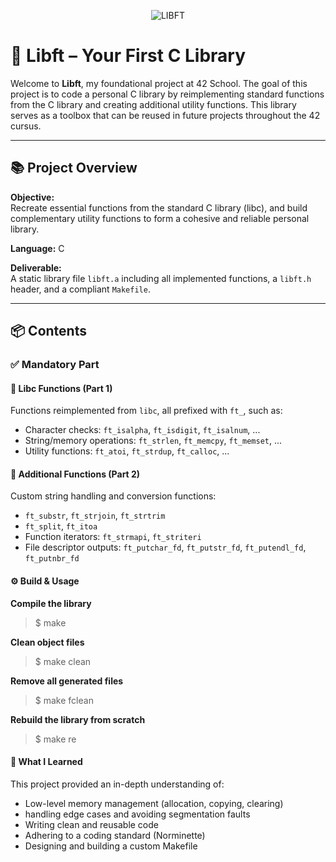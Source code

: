 <p align="center">
  <img src="https://raw.githubusercontent.com/xSilverWasHere/42-project-badges/refs/heads/main/covers/cover-libft.png" alt="LIBFT"/>
</p>

# 🧩 Libft – Your First C Library

Welcome to **Libft**, my foundational project at 42 School. The goal of this project is to code a personal C library by reimplementing standard functions from the C library and creating additional utility functions. This library serves as a toolbox that can be reused in future projects throughout the 42 cursus.

---

## 📚 Project Overview

**Objective:**  
Recreate essential functions from the standard C library (libc), and build complementary utility functions to form a cohesive and reliable personal library.

**Language:** C

**Deliverable:**  
A static library file `libft.a` including all implemented functions, a `libft.h` header, and a compliant `Makefile`.

---

## 📦 Contents

### ✅ Mandatory Part

#### 🧱 Libc Functions (Part 1)

Functions reimplemented from `libc`, all prefixed with `ft_`, such as:
- Character checks: `ft_isalpha`, `ft_isdigit`, `ft_isalnum`, ...
- String/memory operations: `ft_strlen`, `ft_memcpy`, `ft_memset`, ...
- Utility functions: `ft_atoi`, `ft_strdup`, `ft_calloc`, ...

#### 🧰 Additional Functions (Part 2)

Custom string handling and conversion functions:
- `ft_substr`, `ft_strjoin`, `ft_strtrim`
- `ft_split`, `ft_itoa`
- Function iterators: `ft_strmapi`, `ft_striteri`
- File descriptor outputs: `ft_putchar_fd`, `ft_putstr_fd`, `ft_putendl_fd`, `ft_putnbr_fd`

#### ⚙️ Build & Usage

**Compile the library**

>$ make

**Clean object files**

>$ make clean

**Remove all generated files**

>$ make fclean

**Rebuild the library from scratch**

>$ make re

#### 🎯 What I Learned

This project provided an in-depth understanding of:

  - Low-level memory management (allocation, copying, clearing)
  - handling edge cases and avoiding segmentation faults
  - Writing clean and reusable code
  - Adhering to a coding standard (Norminette)
  - Designing and building a custom Makefile
